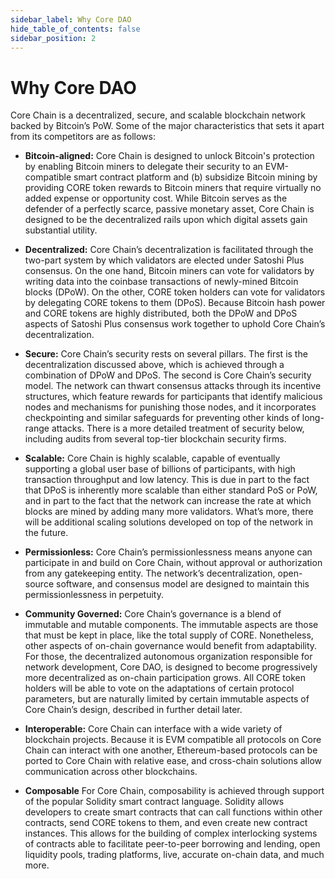 ```yaml
---
sidebar_label: Why Core DAO
hide_table_of_contents: false
sidebar_position: 2
---
```


# Why Core DAO 

Core Chain is a decentralized, secure, and scalable blockchain network backed by Bitcoin’s PoW. Some of the major characteristics that sets it apart from its competitors are as follows:

* **Bitcoin-aligned:**  Core Chain is designed to unlock Bitcoin's protection by enabling Bitcoin miners to delegate their security to an EVM-compatible smart contract platform and (b) subsidize Bitcoin mining by providing CORE token rewards to Bitcoin miners that require virtually no added expense or opportunity cost. While Bitcoin serves as the defender of a perfectly scarce, passive monetary asset, Core Chain is designed to be the decentralized rails upon which digital assets gain substantial utility.

* **Decentralized:** Core Chain’s decentralization is facilitated through the two-part system by which validators are elected under Satoshi Plus consensus. On the one hand, Bitcoin miners can vote for validators by writing data into the coinbase transactions of newly-mined Bitcoin blocks (DPoW). On the other, CORE token holders can vote for validators by delegating CORE tokens to them (DPoS). Because Bitcoin hash power and CORE tokens are highly distributed, both the DPoW and DPoS aspects of Satoshi Plus consensus work together to uphold Core Chain’s decentralization.

* **Secure:** Core Chain’s security rests on several pillars. The first is the decentralization discussed above, which is achieved through a combination of DPoW and DPoS. The second is Core Chain’s security model. The network can thwart consensus attacks through its incentive structures, which feature rewards for participants that identify malicious nodes and mechanisms for punishing those nodes, and it incorporates checkpointing and similar safeguards for preventing other kinds of long-range attacks. There is a more detailed treatment of security below, including audits from several top-tier blockchain security firms.

* **Scalable:** Core Chain is highly scalable, capable of eventually supporting a global user base of billions of participants, with high transaction throughput and low latency. This is due in part to the fact that DPoS is inherently more scalable than either standard PoS or PoW, and in part to the fact that the network can increase the rate at which blocks are mined by adding many more validators. What’s more, there will be additional scaling solutions developed on top of the network in the future.

* **Permissionless:** Core Chain’s permissionlessness means anyone can participate in and build on Core Chain, without approval or authorization from any gatekeeping entity. The network’s decentralization, open-source software, and consensus model are designed to maintain this permissionlessness in perpetuity.

* **Community Governed:** Core Chain’s governance is a blend of immutable and mutable components. The immutable aspects are those that must be kept in place, like the total supply of CORE. Nonetheless, other aspects of on-chain governance would benefit from adaptability. For those, the decentralized autonomous organization responsible for network development, Core DAO, is designed to become progressively more decentralized as on-chain participation grows. All CORE token holders will be able to vote on the adaptations of certain protocol parameters, but are naturally limited by certain immutable aspects of Core Chain’s design, described in further detail later.

* **Interoperable:** Core Chain can interface with a wide variety of blockchain projects. Because it is EVM compatible all protocols on Core Chain can interact with one another, Ethereum-based protocols can be ported to Core Chain with relative ease, and cross-chain solutions allow communication across other blockchains.

* **Composable** For Core Chain, composability is achieved through support of the popular Solidity smart contract language. Solidity allows developers to create smart contracts that can call functions within other contracts, send CORE tokens to them, and even create new contract instances. This allows for the building of complex interlocking systems of contracts able to facilitate peer-to-peer borrowing and lending, open liquidity pools, trading platforms, live, accurate on-chain data, and much more.
